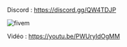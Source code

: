 Discord : https://discord.gg/QW4TDJP

![fivem](https://i.imgur.com/GkUBfo1.png)

Vidéo : https://youtu.be/PWUryIdOgMM
